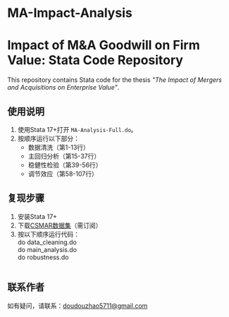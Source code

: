 # MA-Impact-Analysis
# Impact of M&A Goodwill on Firm Value: Stata Code Repository
This repository contains Stata code for the thesis *"The Impact of Mergers and Acquisitions on Enterprise Value"*.  

## 使用说明
1. 使用Stata 17+打开 `MA-Analysis-Full.do`。  
2. 按顺序运行以下部分：  
   - 数据清洗（第1-13行）  
   - 主回归分析（第15-37行）  
   - 稳健性检验（第39-56行）
   - 调节效应（第58-107行）
  
## 复现步骤
1. 安装Stata 17+  
2. 下载[CSMAR数据集](http://cn.gtadata.com)（需订阅）  
3. 按以下顺序运行代码：  
   do data_cleaning.do  
   do main_analysis.do  
   do robustness.do  
   ```

## 联系作者  
如有疑问，请联系：doudouzhao5711@gmail.com  
